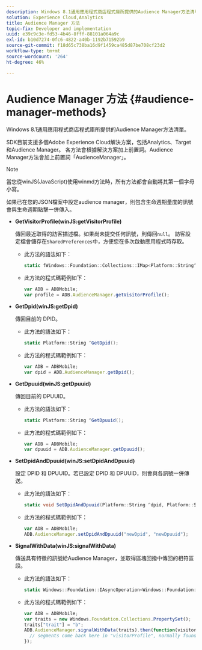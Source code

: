 ```yaml
---
description: Windows 8.1通用應用程式商店程式庫所提供的Audience Manager方法清單。
solution: Experience Cloud,Analytics
title: Audience Manager 方法
topic-fix: Developer and implementation
uuid: e39c9c3e-fd53-4b46-8fff-88101a064a9c
exl-id: b10d7274-0fc6-4822-a40b-1192b71592b9
source-git-commit: f18d65c738ba16d9f1459ca485d87be708cf23d2
workflow-type: tm+mt
source-wordcount: '264'
ht-degree: 46%

---
```


# Audience Manager 方法 {#audience-manager-methods}

Windows 8.1通用應用程式商店程式庫所提供的Audience Manager方法清單。

SDK目前支援多個Adobe Experience Cloud解決方案，包括Analytics、Target和Audience Manager。 各方法會根據解決方案加上前置詞。Audience Manager方法會加上前置詞「AudienceManager」。

>[!NOTE]
>
>當您從winJS(JavaScript)使用winmd方法時，所有方法都會自動將其第一個字母小寫。

如果已在您的JSON檔案中設定audience manager，則包含生命週期量度的訊號會與生命週期點擊一併傳入。

* **GetVisitorProfile(winJS:getVisitorProfile)**

   傳回最近取得的訪客描述檔。如果尚未提交任何訊號，則傳回`null`。 訪客設定檔會儲存在`SharedPreferences`中，方便您在多次啟動應用程式時存取。

   * 此方法的語法如下：

      ```csharp
      static fWindows::Foundation::Collections::IMap<Platform::String^, Platform::Object^> ^GetVisitorProfile();
      ```

   * 此方法的程式碼範例如下：

      ```js
      var ADB = ADBMobile; 
      var profile = ADB.AudienceManager.getVisitorProfile();
      ```

* **GetDpid(winJS:getDpid)**

   傳回目前的 DPID。

   * 此方法的語法如下：

      ```csharp
      static Platform::String ^GetDpid();
      ```

   * 此方法的程式碼範例如下：

      ```js
      var ADB = ADBMobile; 
      var dpid = ADB.AudienceManager.getDpid();
      ```

* **GetDpuuid(winJS:getDpuuid)**

   傳回目前的 DPUUID。

   * 此方法的語法如下：

      ```csharp
      static Platform::String ^GetDpuuid();
      ```

   * 此方法的程式碼範例如下：

      ```js
      var ADB = ADBMobile; 
      var dpuuid = ADB.AudienceManager.getDpuuid();
      ```

* **SetDpidAndDpuuid(winJS:setDpidAndDpuuid)**

   設定 DPID 和 DPUUID。若已設定 DPID 和 DPUUID，則會與各訊號一併傳送。

   * 此方法的語法如下：

      ```csharp
      static void SetDpidAndDpuuid(Platform::String ^dpid, Platform::String ^dpuuid); 
      ```

   * 此方法的程式碼範例如下：

      ```js
      var ADB = ADBMobile; 
      ADB.AudienceManager.setDpidAndDpuuid("newDpid", "newDpuuid");
      ```

* **SignalWithData(winJS:signalWithData)**

   傳送具有特徵的訊號給Audience Manager，並取得區塊回撥中傳回的相符區段。

   * 此方法的語法如下：

      ```csharp
      static Windows::Foundation::IAsyncOperation<Windows::Foundation::Collections::IMap<Platform::String^, Platform::Object> > ^SignalWithData(Windows::Foundation::Collections::IMap<Platform::String^, Platform::Object^> ^data);
      ```

   * 此方法的程式碼範例如下：

      ```js
      var ADB = ADBMobile; 
      var traits = new Windows.Foundation.Collections.PropertySet(); 
      traits["trait"] = "b"; 
      ADB.AudienceManager.signalWithData(traits).then(function(visitorProfile) { 
        // segments come back here in "visitorProfile", normally found in the "segs" object of your json 
      }); 
      ```
